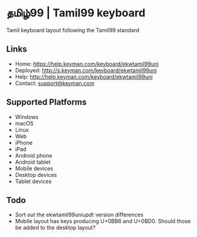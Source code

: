 தமிழ்99 | Tamil99 keyboard
======================

Tamil keyboard layout following the Tamil99 standard

Links
-----

 * Home:     <https://help.keyman.com/keyboard/ekwtamil99uni>
 * Deployed: <http://s.keyman.com/keyboard/ekwtamil99uni>
 * Help:     <http://help.keyman.com/keyboard/ekwtamil99uni>
 * Contact:  <support@keyman.com>

Supported Platforms
-------------------
 * Windows
 * macOS
 * Linux
 * Web
 * iPhone
 * iPad
 * Android phone
 * Android tablet
 * Mobile devices
 * Desktop devices
 * Tablet devices

Todo
----
 * Sort out the ekwtamil99uniupdt version differences
 * Mobile layout has keys producing U+0BB6 and U+0BD0. Should those be added to the desktop layout?